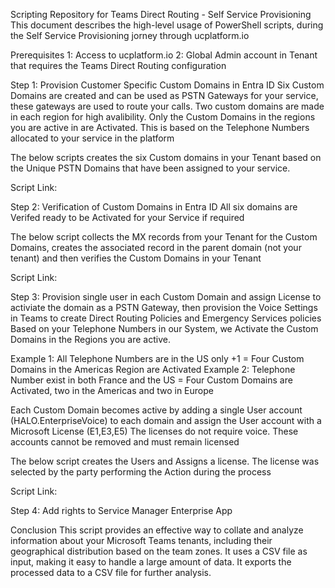 Scripting Repository for Teams Direct Routing - Self Service Provisioning
This document describes the high-level usage of PowerShell scripts, during the Self Service Provisioning jorney through ucplatform.io

Prerequisites
1: Access to ucplatform.io
2: Global Admin account in Tenant that requires the Teams Direct Routing configuration

Step 1: Provision Customer Specific Custom Domains in Entra ID
Six Custom Domains are created and can be used as PSTN Gateways for your service, these gateways are used to route your calls. Two custom domains are made in each region for high avalibility. Only the Custom Domains in the regions you are active in are Activated. This is based on the Telephone Numbers allocated to your service in the platform

The below scripts creates the six Custom domains in your Tenant based on the Unique PSTN Domains that have been assigned to your service.

Script Link:                

Step 2: Verification of Custom Domains in Entra ID
All six domains are Verifed ready to be Activated for your Service if required

The below script collects the MX records from your Tenant for the Custom Domains, creates the associated record in the parent domain (not your tenant) and then verifies the Custom Domains in your Tenant

Script Link:  

Step 3: Provision single user in each Custom Domain and assign License to activiate the domain as a PSTN Gateway, then provision the Voice Settings in Teams to create Direct Routing Policies and Emergency Services policies
Based on your Telephone Numbers in our System, we Activate the Custom Domains in the Regions you are active.

 Example 1: All Telephone Numbers are in the US only +1 = Four Custom Domains in the Americas Region are Activated
 Example 2: Telephone Number exist in both France and the US = Four Custom Domains are Activated, two in the Americas and two in Europe

Each Custom Domain becomes active by adding a single User account (HALO.EnterpriseVoice) to each domain and assign the User account with a Microsoft License (E1,E3,E5) The licenses do not require voice. These accounts cannot be removed and must remain licensed

The below script creates the Users and Assigns a license. The license was selected by the party performing the Action during the process

Script Link:  

Step 4: Add rights to Service Manager Enterprise App


Conclusion
This script provides an effective way to collate and analyze information about your Microsoft Teams tenants, including their geographical distribution based on the team zones. It uses a CSV file as input, making it easy to handle a large amount of data. It exports the processed data to a CSV file for further analysis.
